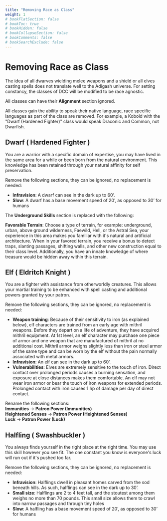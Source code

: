 ```yaml
---
title: "Removing Race as Class"
weight: 1
# bookFlatSection: false
# bookToc: true
# bookHidden: false
# bookCollapseSection: false
# bookComments: false
# bookSearchExclude: false
---
```


# Removing Race as Class

The idea of all dwarves wielding melee weapons and a shield or all elves casting spells does not translate well to the Adigash universe. For setting constancy, the classes of DCC will be modified to be race agnostic.

All classes can have their **Alignment** section ignored.

All classes gain the ability to speak their native language, race specific languages as part of the class are removed. For example, a Kobold with the "Dwarf (Hardened Fighter)" class would speak Draconic and Common, not Dwarfish.

## Dwarf ( Hardened Fighter )

You are a warrior with a specific domain of expertise, you may have lived in the same area for a while or been born from the natural environment. This knowledge has been retained through your natural affinity for self preservation.

Remove the following sections, they can be ignored, no replacement is needed:

- **Infravision**: A dwarf can see in the dark up to 60’.
- **Slow**: A dwarf has a base movement speed of 20’, as opposed to 30’ for humans

The **Underground Skills** section is replaced with the following:

**Favorable Terrain**: Choose a type of terrain, for example: underground, urban, above ground wilderness, Faewild, Hell, or the Astral Sea, your experience in this area makes you familiar with it's natural and artificial architecture. When in your favored terrain, you receive a bonus to detect traps, slanting passages, shifting walls, and other new construction equal to their class level. Additionally, you have an innate knowledge of where treasure would be hidden away within this terrain.

## Elf ( Eldritch Knight )

You are a fighter with assistance from otherworldly creatures. This allows your martial training to be enhanced with spell casting and additional powers granted by your patron.

Remove the following sections, they can be ignored, no replacement is needed:
- **Weapon training**: Because of their sensitivity to iron (as explained below), elf characters are trained from an early age with mithril weapons. Before they depart on a life of adventure, they have acquired mithril equipment. At 1st level, an elf character may purchase one piece of armor and one weapon that are manufactured of mithril at no additional cost. Mithril armor weighs slightly less than iron or steel armor of the same type and can be worn by the elf without the pain normally associated with metal armors.
- **Infravision**: An elf can see in the dark up to 60’.
- **Vulnerabilities**: Elves are extremely sensitive to the touch of iron. Direct contact over prolonged periods causes a burning sensation, and exposure at close distances makes them comfortable. An elf may not wear iron armor or bear the touch of iron weapons for extended periods. Prolonged contact with iron causes 1 hp of damage per day of direct contact.
 
Rename the following sections:\
**Immunities** -> **Patron Power (Immunities)**\
**Heightened Senses** -> **Patron Power (Heightened Senses)**\
**Luck** -> **Patron Power (Luck)**

## Halfling ( Swashbuckler )

You always finds yourself in the right place at the right time. You may use this skill however you see fit. The one constant you know is everyone's luck will run out if it's pushed too far.

Remove the following sections, they can be ignored, no replacement is needed:
- **Infravision**: Halflings dwell in pleasant homes carved from the sod beneath hills. As such, halflings can see in the dark up to 30’.
- **Small size**: Halflings are 2 to 4 feet tall, and the stoutest among them weighs no more than 70 pounds. This small size allows them to crawl into narrow passages and through tiny holes
- **Slow**: A halfling has a base movement speed of 20’, as opposed to 30’ for humans
